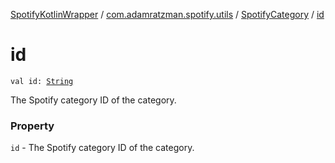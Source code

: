 [SpotifyKotlinWrapper](../../index.md) / [com.adamratzman.spotify.utils](../index.md) / [SpotifyCategory](index.md) / [id](./id.md)

# id

`val id: `[`String`](https://kotlinlang.org/api/latest/jvm/stdlib/kotlin/-string/index.html)

The Spotify category ID of the category.

### Property

`id` - The Spotify category ID of the category.